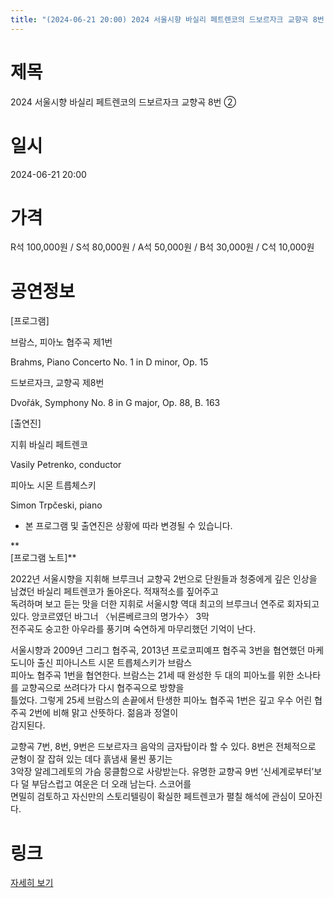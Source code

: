 ```yaml
---
title: "(2024-06-21 20:00) 2024 서울시향 바실리 페트렌코의 드보르자크 교향곡 8번 ②"
---
```


# 제목
2024 서울시향 바실리 페트렌코의 드보르자크 교향곡 8번 ②

# 일시
2024-06-21 20:00

# 가격
R석 100,000원 / S석 80,000원 / A석 50,000원 / B석 30,000원 / C석 10,000원

# 공연정보
[프로그램]  
  
브람스, 피아노 협주곡 제1번  
  
Brahms, Piano Concerto No. 1 in D minor, Op. 15  
  
드보르자크, 교향곡 제8번  
  
Dvořák, Symphony No. 8 in G major, Op. 88, B. 163  
  
[출연진]  
  
지휘 바실리 페트렌코  
  
Vasily Petrenko, conductor    
  
피아노 시몬 트릅체스키  
  
Simon Trpčeski, piano  
  
* 본 프로그램 및 출연진은 상황에 따라 변경될 수 있습니다.    
    
**    
[프로그램 노트]**  
  
2022년 서울시향을 지휘해 브루크너 교향곡 2번으로 단원들과 청중에게 깊은 인상을 남겼던 바실리 페트렌코가 돌아온다. 적재적소를 짚어주고  
독려하며 보고 듣는 맛을 더한 지휘로 서울시향 역대 최고의 브루크너 연주로 회자되고 있다. 앙코르였던 바그너 〈뉘른베르크의 명가수〉 3막  
전주곡도 숭고한 아우라를 풍기며 숙연하게 마무리했던 기억이 난다.  
  
서울시향과 2009년 그리그 협주곡, 2013년 프로코피예프 협주곡 3번을 협연했던 마케도니아 출신 피아니스트 시몬 트릅체스키가 브람스  
피아노 협주곡 1번을 협연한다. 브람스는 21세 때 완성한 두 대의 피아노를 위한 소나타를 교향곡으로 쓰려다가 다시 협주곡으로 방향을  
틀었다. 그렇게 25세 브람스의 손끝에서 탄생한 피아노 협주곡 1번은 깊고 우수 어린 협주곡 2번에 비해 맑고 산뜻하다. 젊음과 정열이  
감지된다.  
  
교향곡 7번, 8번, 9번은 드보르자크 음악의 금자탑이라 할 수 있다. 8번은 전체적으로 균형이 잘 잡혀 있는 데다 흙냄새 물씬 풍기는  
3악장 알레그레토의 가슴 뭉클함으로 사랑받는다. 유명한 교향곡 9번 ‘신세계로부터’보다 덜 부담스럽고 여운은 더 오래 남는다. 스코어를  
면밀히 검토하고 자신만의 스토리텔링이 확실한 페트렌코가 펼칠 해석에 관심이 모아진다.  
  


# 링크
[자세히 보기](https://www.sac.or.kr/site/main/show/show_view?SN=60770 "https://www.sac.or.kr/site/main/show/show_view?SN=60770")
